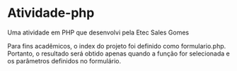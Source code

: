 # Atividade-php
Uma atividade em PHP que desenvolvi pela Etec Sales Gomes


Para fins acadêmicos, o index do projeto foi definido como formulario.php. Portanto, o resultado será obtido apenas quando a função for selecionada 
e os parâmetros definidos no formulário.
